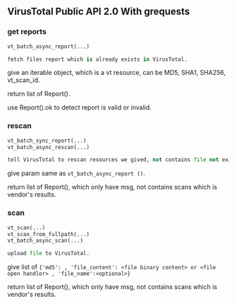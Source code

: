 
## VirusTotal Public API 2.0 With grequests


### get reports

```python
vt_batch_async_report(...)

fetch files report which is already exists in VirusTotal.

```

give an iterable object, which is a vt resource, can be MD5, SHA1, SHA256, vt_scan_id.

return list of Report().

use Report().ok to detect report is valid or invalid.

### rescan

```python
vt_batch_sync_report(...)
vt_batch_async_rescan(...)

tell VirusTotal to rescan resources we gived, not contains file not exists in VirusTotal.

```

give param same as `vt_batch_async_report ()`.

return list of Report(), which only have msg, not contains scans which is vendor's results.

### scan

```python
vt_scan(...)
vt_scan_from_fullpath(...)
vt_batch_async_scan(...)

upload file to VirusTotal.

``` 
give list of `{'md5': , 'file_content': <file binary content> or <file open handler> , 'file_name':<optional>}` 

return list of Report(), which only have msg, not contains scans which is vendor's results.
